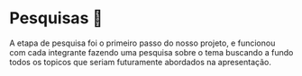 # Pesquisas 🔎
A etapa de pesquisa foi o primeiro passo do nosso projeto, e funcionou com cada integrante fazendo uma pesquisa sobre o tema buscando a fundo todos os topicos que seriam futuramente abordados na apresentação.
